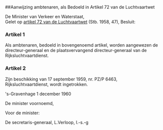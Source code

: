 <meta http-equiv='Content-Type' content='text/html; charset=utf-8' />

##Aanwijzing ambtenaren, als Bedoeld in Artikel 72 van de Luchtvaartwet

De Minister van Verkeer en Waterstaat,  
Gelet op [artikel 72 van de Luchtvaartwet](../../../../../../../../../../../../wet/luchtvaartwet/BWBR0002267/README.md) (Stb. 1958, 47),
Besluit:    

### Artikel  1  

Als ambtenaren, bedoeld in bovengenoemd artikel, worden aangewezen de directeur-generaal en de plaatsvervangend directeur-generaal van de Rijksluchtvaartdienst.  

### Artikel  2  

Zijn beschikking van 17 september 1959, nr. PZ/P 6463, Rijksluchtvaartdienst, wordt ingetrokken.  

's-Gravenhage 
1 december 1960    

De 
minister voornoemd, 

Voor de minister: 

De 
secretaris-generaal, 
L.Verloop, 
l.-s.-g    
